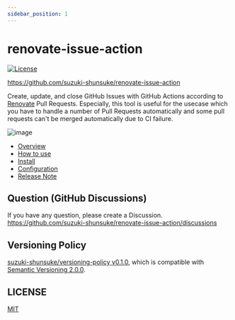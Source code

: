 ```yaml
---
sidebar_position: 1
---
```


# renovate-issue-action

[![License](http://img.shields.io/badge/license-mit-blue.svg?style=flat-square)](https://raw.githubusercontent.com/suzuki-shunsuke/renovate-issue-action/main/LICENSE)

https://github.com/suzuki-shunsuke/renovate-issue-action

Create, update, and close GitHub Issues with GitHub Actions according to [Renovate](https://github.com/renovatebot/renovate) Pull Requests.
Especially, this tool is useful for the usecase which you have to handle a number of Pull Requests automatically and some pull requests can't be merged automatically due to CI failure.

![image](https://user-images.githubusercontent.com/13323303/164878956-45d9ba65-436b-48a8-ae7d-d76712822007.png)

* [Overview](overview)
* [How to use](how-to-use)
* [Install](install)
* [Configuration](config)
* [Release Note](https://github.com/suzuki-shunsuke/renovate-issue-action/releases)

## Question (GitHub Discussions)

If you have any question, please create a Discussion. https://github.com/suzuki-shunsuke/renovate-issue-action/discussions

## Versioning Policy

[suzuki-shunsuke/versioning-policy v0.1.0](https://github.com/suzuki-shunsuke/versioning-policy/blob/v0.1.0/POLICY.md), which is compatible with [Semantic Versioning 2.0.0](https://semver.org/).

## LICENSE

[MIT](https://github.com/suzuki-shunsuke/renovate-issue-action/blob/main/LICENSE)
